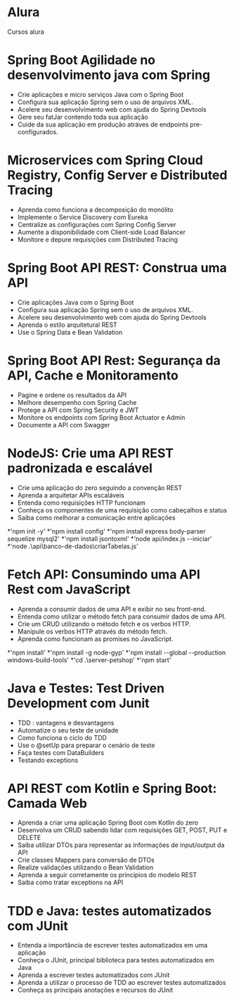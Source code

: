 # Alura
Cursos alura

# Spring Boot Agilidade no desenvolvimento java com Spring

* Crie aplicações e micro serviços Java com o Spring Boot
* Configura sua aplicação Spring sem o uso de arquivos XML.
* Acelere seu desenvolvimento web com ajuda do Spring Devtools
* Gere seu fatJar contendo toda sua aplicação
* Cuide da sua aplicação em produção atráves de endpoints pre-configurados.


# Microservices com Spring Cloud Registry, Config Server e Distributed Tracing

* Aprenda como funciona a decomposição do monólito
* Implemente o Service Discovery com Eureka
* Centralize as configurações com Spring Config Server
* Aumente a disponibilidade com Client-side Load Balancer
* Monitore e depure requisições com Distributed Tracing

# Spring Boot API REST: Construa uma API

* Crie aplicações Java com o Spring Boot
* Configura sua aplicação Spring sem o uso de arquivos XML.
* Acelere seu desenvolvimento web com ajuda do Spring Devtools
* Aprenda o estilo arquitetural REST
* Use o Spring Data e Bean Validation

# Spring Boot API Rest: Segurança da API, Cache e Monitoramento

* Pagine e ordene os resultados da API
* Melhore desempenho com Spring Cache
* Protege a API com Spring Security e JWT
* Monitore os endpoints com Spring Boot Actuator e Admin
* Documente a API com Swagger

# NodeJS: Crie uma API REST padronizada e escalável

* Crie uma aplicação do zero seguindo a convenção REST
* Aprenda a arquitetar APIs escaláveis
* Entenda como requisições HTTP funcionam
* Conheça os componentes de uma requisição como cabeçalhos e status
* Saiba como melhorar a comunicação entre aplicações

*'npm init -y'
*'npm install config'
*'npm install express body-parser sequelize mysql2'
*'npm install jsontoxml'
*'node api/index.js --iniciar'
*'node .\api\banco-de-dados\criarTabelas.js'

# Fetch API: Consumindo uma API Rest com JavaScript

* Aprenda a consumir dados de uma API e exibir no seu front-end.
* Entenda como utilizar o método fetch para consumir dados de uma API.
* Crie um CRUD utilizando o método fetch e os verbos HTTP.
* Manipule os verbos HTTP através do método fetch.
* Aprenda como funcionam as promises no JavaScript.

*'npm install'
*'npm install -g node-gyp'
*'npm install --global --production windows-build-tools'
*'cd .\server-petshop\'
*'npm start'

# Java e Testes: Test Driven Development com Junit

* TDD : vantagens e desvantagens
* Automatize o seu teste de unidade
* Como funciona o ciclo do TDD
* Use o @setUp para preparar o cenário de teste
* Faça testes com DataBuilders
* Testando exceptions

# API REST com Kotlin e Spring Boot: Camada Web

* Aprenda a criar uma aplicação Spring Boot com Kotlin do zero
* Desenvolva um CRUD sabendo lidar com requisições GET, POST, PUT e DELETE
* Saiba utilizar DTOs para representar as informações de input/output da API
* Crie classes Mappers para conversão de DTOs
* Realize validações utilizando o Bean Validation
* Aprenda a seguir corretamente os princípios do modelo REST
* Saiba como tratar exceptions na API

# TDD e Java: testes automatizados com JUnit

* Entenda a importância de escrever testes automatizados em uma aplicação
* Conheça o JUnit, principal biblioteca para testes automatizados em Java
* Aprenda a escrever testes automatizados com JUnit
* Aprenda a utilizar o processo de TDD ao escrever testes automatizados
* Conheça as principais anotações e recursos do JUnit
